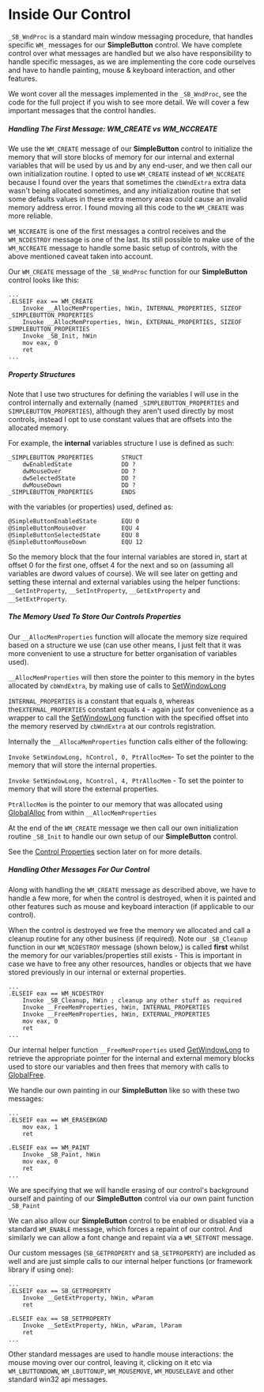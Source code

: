 # Inside Our Control

`_SB_WndProc` is a standard main window messaging procedure, that handles specific `WM_` messages for our **SimpleButton** control. We have complete control over what messages are handled but we also have responsibility to handle specific messages, as we are implementing the core code ourselves and have to handle painting, mouse & keyboard interaction, and other features.

We wont cover all the messages implemented in the `_SB_WndProc`, see the code for the full project if you wish to see more detail. We will cover a few important messages that the control handles.

##### Handling The First Message: WM\_CREATE vs WM\_NCCREATE

We use the `WM_CREATE` message of our **SimpleButton** control to initialize the memory that will store blocks of memory for our internal and external variables that will be used by us and by any end-user, and we then call our own initialization routine. I opted to use `WM_CREATE` instead of `WM_NCCREATE` because I found over the years that sometimes the `cbWndExtra` extra data wasn't being allocated sometimes, and any initialization routine that set some defaults values in these extra memory areas could cause an invalid memory address error. I found moving all this code to the `WM_CREATE` was more reliable.

`WM_NCCREATE` is one of the first messages a control receives and the `WM_NCDESTROY` message is one of the last. Its still possible to make use of the `WM_NCCREATE` message to handle some basic setup of controls, with the above mentioned caveat taken into account.

Our `WM_CREATE` message of the `_SB_WndProc` function for our **SimpleButton** control looks like this:

```x86asm
...
.ELSEIF eax == WM_CREATE
    Invoke __AllocMemProperties, hWin, INTERNAL_PROPERTIES, SIZEOF _SIMPLEBUTTON_PROPERTIES
    Invoke __AllocMemProperties, hWin, EXTERNAL_PROPERTIES, SIZEOF SIMPLEBUTTON_PROPERTIES
    Invoke _SB_Init, hWin
    mov eax, 0
    ret 
...
```

##### Property Structures

Note that I use two structures for defining the variables  I will use in the control internally and externally \(named `_SIMPLEBUTTON_PROPERTIES` and `SIMPLEBUTTON_PROPERTIES`\), although they aren't used directly by most controls, instead I opt to use constant values that are offsets into the allocated memory.

For example, the **internal** variables structure I use is defined as such:

```x86asm
_SIMPLEBUTTON_PROPERTIES        STRUCT
    dwEnabledState              DD ?
    dwMouseOver                 DD ?
    dwSelectedState             DD ?
    dwMouseDown                 DD ?
_SIMPLEBUTTON_PROPERTIES        ENDS
```

with the variables \(or properties\) used, defined as:

```x86asm
@SimpleButtonEnabledState       EQU 0
@SimpleButtonMouseOver          EQU 4
@SimpleButtonSelectedState      EQU 8
@SimpleButtonMouseDown          EQU 12
```

So the memory block that the four internal variables are stored in, start at offset 0 for the first one, offset 4 for the next and so on \(assuming all variables are dword values of course\). We will see later on getting and setting these internal and external variables using the helper functions: `__GetIntProperty`, `__SetIntProperty`, `__GetExtProperty` and `__SetExtProperty`.

##### The Memory Used To Store Our Controls Properties

Our `__AllocMemProperties` function will allocate the memory size required based on a structure we use \(can use other means, I just felt that it was more convenient to use a structure for better organisation of variables used\).

`__AllocMemProperties` will then store the pointer to this memory in the bytes allocated by `cbWndExtra`, by making use of calls to [SetWindowLong](https://msdn.microsoft.com/en-us/library/windows/desktop/ms633591%28v=vs.85%29.aspx)

`INTERNAL_PROPERTIES` is a constant that equals `0`, whereas the`EXTERNAL_PROPERTIES` constant equals `4` - again just for convenience as a wrapper to call the [SetWindowLong](https://msdn.microsoft.com/en-us/library/windows/desktop/ms633591%28v=vs.85%29.aspx) function with the specified offset into the memory reserved by `cbWndExtra` at our controls registration.

Internally the `__AllocaMemProperties` function calls either of the following:

`Invoke SetWindowLong, hControl, 0, PtrAllocMem`-  To set the pointer to the memory that will store the internal properties.

`Invoke SetWindowLong, hControl, 4, PtrAllocMem` - To set the pointer to memory that will store the external properties.

`PtrAllocMem` is the pointer to our memory that was allocated using [GlobalAlloc](https://msdn.microsoft.com/en-us/library/windows/desktop/aa366574%28v=vs.85%29.aspx) from within `__AllocMemProperties`

At the end of the `WM_CREATE` message we then call our own initialization routine `_SB_Init` to handle our own setup of our **SimpleButton** control.

See the [Control Properties](/control-properties.md) section later on for more details.

##### Handling Other Messages For Our Control

Along with handling the `WM_CREATE` message as described above, we have to handle a few more, for when the control is destroyed, when it is painted and other features such as mouse and keyboard interaction \(if applicable to our control\).

When the control is destroyed we free the memory we allocated and call a cleanup routine for any other business \(if required\). Note our `_SB_Cleanup` function in our `WM_NCDESTROY` message \(shown below,\) is called **first** whilst the memory for our variables/properties still exists - This is important in case we have to free any other resources, handles or objects that we have stored previously in our internal or external properties.

```x86asm
...
.ELSEIF eax == WM_NCDESTROY
    Invoke _SB_Cleanup, hWin ; cleanup any other stuff as required
    Invoke __FreeMemProperties, hWin, INTERNAL_PROPERTIES
    Invoke __FreeMemProperties, hWin, EXTERNAL_PROPERTIES
    mov eax, 0
    ret
...
```

Our internal helper function `__FreeMemProperties` used [GetWindowLong](https://msdn.microsoft.com/en-us/library/windows/desktop/ms633584%28v=vs.85%29.aspx) to retrieve the appropriate pointer for the internal and external memory blocks used to store our variables and then frees that memory with calls to [GlobalFree](https://msdn.microsoft.com/en-us/library/windows/desktop/aa366579%28v=vs.85%29.aspx).

We handle our own painting in our **SimpleButton** like so with these two messages:

```x86asm
...
.ELSEIF eax == WM_ERASEBKGND
    mov eax, 1
    ret

.ELSEIF eax == WM_PAINT
    Invoke _SB_Paint, hWin
    mov eax, 0
    ret
...
```

We are specifying that we will handle erasing of our control's background ourself and painting of our **SimpleButton** control via our own paint function `_SB_Paint`

We can also allow our **SimpleButton** control to be enabled or disabled via a standard `WM_ENABLE` message, which forces a repaint of our control. And similarly we can allow a font change and repaint via a `WM_SETFONT` message.

Our custom messages \(`SB_GETPROPERTY` and `SB_SETPROPERTY`\) are included as well and are just simple calls to our internal helper functions \(or framework library if using one\):

```x86asm
...
.ELSEIF eax == SB_GETPROPERTY
    Invoke __GetExtProperty, hWin, wParam
    ret

.ELSEIF eax == SB_SETPROPERTY   
    Invoke __SetExtProperty, hWin, wParam, lParam
    ret
...
```

Other standard messages are used to handle mouse interactions: the mouse moving over our control, leaving it, clicking on it etc via `WM_LBUTTONDOWN`, `WM_LBUTTONUP`, `WM_MOUSEMOVE`, `WM_MOUSELEAVE` and other standard win32 api messages.


